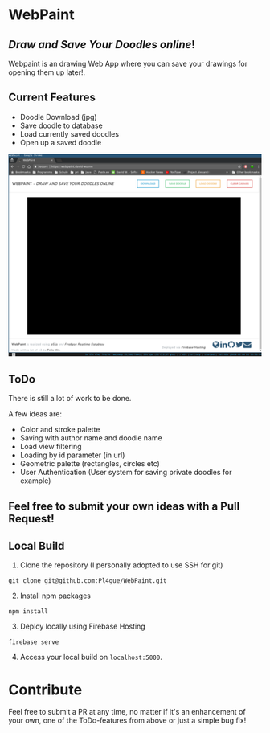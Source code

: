 # WebPaint
## _Draw and Save Your Doodles online_!

Webpaint is an drawing Web App where you can save your drawings for opening them up later!.

## Current Features

- Doodle Download (jpg)
- Save doodle to database
- Load currently saved doodles
- Open up a saved doodle

![Landing Page](/screenshots/landing.png)

## ToDo

There is still a lot of work to be done.

A few ideas are:

- Color and stroke palette
- Saving with author name and doodle name
- Load view filtering
- Loading by id parameter (in url)
- Geometric palette (rectangles, circles etc)
- User Authentication (User system for saving private doodles for example)

Feel free to submit your own ideas with a Pull Request!
-

## Local Build

1. Clone the repository (I personally adopted to use SSH for git)
```
git clone git@github.com:Pl4gue/WebPaint.git
```
2. Install npm packages
```
npm install
```
3. Deploy locally using Firebase Hosting
```
firebase serve
```
4. Access your local build on `localhost:5000`.

# Contribute

Feel free to submit a PR at any time, no matter if it's an enhancement of your own, one of the ToDo-features from above or just a simple bug fix!
